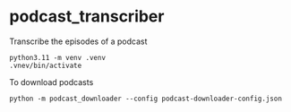 # podcast_transcriber
Transcribe the episodes of a podcast


```
python3.11 -m venv .venv
.vnev/bin/activate
```

To download podcasts
```
python -m podcast_downloader --config podcast-downloader-config.json 
```
